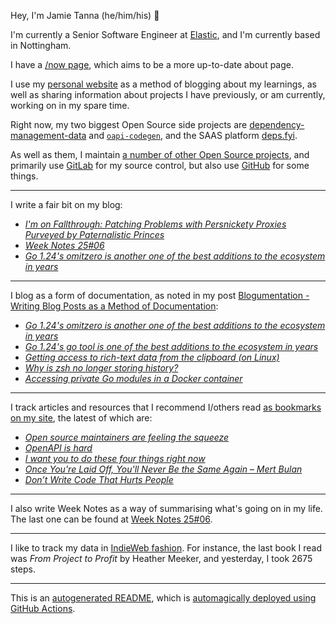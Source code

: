 Hey, I'm Jamie
Tanna (he/him/his) 👋

I'm currently a Senior Software Engineer at [Elastic](https://elastic.co/), and I'm currently based in Nottingham.

I have a [/now page](https://www.jvt.me/now/?utm_campaign=github-jamietanna), which aims to be a more up-to-date about page.

I use my [personal website](https://www.jvt.me/?utm_campaign=github-jamietanna) as a method of blogging about my learnings, as well as sharing information about projects I have previously, or am currently, working on in my spare time.

Right now, my two biggest Open Source side projects are [dependency-management-data](https://dmd.tanna.dev) and [`oapi-codegen`](https://github.com/deepmap/oapi-codegen/), and the SAAS platform [deps.fyi](https://deps.fyi).

As well as them, I maintain [a number of other Open Source projects](https://www.jvt.me/open-source/?utm_campaign=github-jamietanna), and primarily use [GitLab](https://gitlab.com/jamietanna) for my source control, but also use [GitHub](https://github.com/jamietanna) for some things.

---

I write a fair bit on my blog:


- [_I'm on Fallthrough: Patching Problems with Persnickety Proxies Purveyed by Paternalistic Princes_](https://www.jvt.me/posts/2025/02/17/fallthrough-go-mirror/?utm_campaign=github-jamietanna)
- [_Week Notes 25#06_](https://www.jvt.me/week-notes/2025/06/?utm_campaign=github-jamietanna)
- [_Go 1.24's omitzero is another one of the best additions to the ecosystem in years_](https://www.jvt.me/posts/2025/02/12/go-omitzero-124/?utm_campaign=github-jamietanna)

---

I blog as a form of documentation, as noted in my post [Blogumentation - Writing Blog Posts as a Method of Documentation](https://www.jvt.me/posts/2017/06/25/blogumentation/?utm_campaign=github-jamietanna):


- [_Go 1.24's omitzero is another one of the best additions to the ecosystem in years_](https://www.jvt.me/posts/2025/02/12/go-omitzero-124/?utm_campaign=github-jamietanna)
- [_Go 1.24's go tool is one of the best additions to the ecosystem in years_](https://www.jvt.me/posts/2025/01/27/go-tools-124/?utm_campaign=github-jamietanna)
- [_Getting access to rich-text data from the clipboard (on Linux)_](https://www.jvt.me/posts/2025/01/26/linux-html-clipboard/?utm_campaign=github-jamietanna)
- [_Why is zsh no longer storing history?_](https://www.jvt.me/posts/2025/01/22/zsh-history-loss/?utm_campaign=github-jamietanna)
- [_Accessing private Go modules in a Docker container_](https://www.jvt.me/posts/2025/01/14/go-private-docker/?utm_campaign=github-jamietanna)

---

I track articles and resources that I recommend I/others read [as bookmarks on my site](https://www.jvt.me/kind/bookmarks/?utm_campaign=github-jamietanna), the latest of which are:


- [_Open source maintainers are feeling the squeeze_](https://www.theregister.com/2025/02/16/open_source_maintainers_state_of_open/?utm_campaign=github-jamietanna)
- [_OpenAPI is hard_](https://quobix.com/articles/openapi-is-hard/?utm_campaign=github-jamietanna)
- [_I want you to do these four things right now_](https://werd.io/2025/i-want-you-to-do-these-four-things-right-now?utm_campaign=github-jamietanna)
- [_Once You're Laid Off, You'll Never Be the Same Again – Mert Bulan_](https://mertbulan.com/2025/01/26/once-you-are-laid-off-you-will-never-be-the-same-again/?utm_campaign=github-jamietanna)
- [_Don’t Write Code That Hurts People_](https://blog.carlana.net/post/2016-11-17-dont-hurt-people/?utm_campaign=github-jamietanna)

---

I also write Week Notes as a way of summarising what's going on in my life. The last one can be found at [Week Notes 25#06](https://www.jvt.me/week-notes/2025/06/?utm_campaign=github-jamietanna).

---

I like to track my data in [IndieWeb fashion](https://indieweb.org/why). For instance, the last book I read was _From Project to Profit_ by Heather Meeker, and yesterday, I took 2675 steps.

---
This is an [autogenerated README](https://www.jvt.me/posts/2022/01/12/autogenerated-profile-readme/?utm_campaign=github-jamietanna), which is [automagically deployed using GitHub Actions](https://github.com/jamietanna/jamietanna/blob/main/.github/workflows/rebuild.yml).
